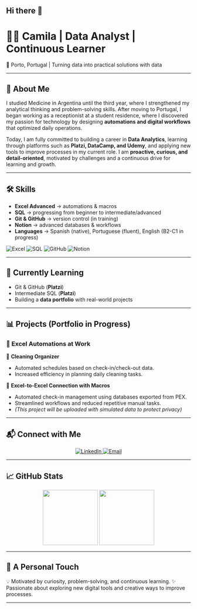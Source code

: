 ## Hi there 👋

# 👩‍💻 Camila | Data Analyst | Continuous Learner
📍 Porto, Portugal | Turning data into practical solutions with data

---

## 👋 About Me
I studied Medicine in Argentina until the third year, where I strengthened my analytical thinking and problem-solving skills.
After moving to Portugal, I began working as a receptionist at a student residence, where I discovered my passion for technology by designing **automations and digital workflows** that optimized daily operations.

Today, I am fully committed to building a career in **Data Analytics**, learning through platforms such as **Platzi, DataCamp, and Udemy**, and applying new tools to improve processes in my current role.
I am **proactive, curious, and detail-oriented**, motivated by challenges and a continuous drive for learning and growth.

---

## 🛠️ Skills
- **Excel Advanced** → automations & macros
- **SQL** → progressing from beginner to intermediate/advanced
- **Git & GitHub** → version control (in training)
- **Notion** → advanced databases & workflows
- **Languages** → Spanish (native), Portuguese (fluent), English (B2-C1 in progress)

![Excel](https://img.shields.io/badge/Excel-217346?style=flat&logo=microsoft-excel&logoColor=white)
![SQL](https://img.shields.io/badge/SQL-336791?style=flat&logo=postgresql&logoColor=white)
![GitHub](https://img.shields.io/badge/GitHub-181717?style=flat&logo=github&logoColor=white)
![Notion](https://img.shields.io/badge/Notion-000000?style=flat&logo=notion&logoColor=white)

---

## 🚀 Currently Learning
- Git & GitHub (**Platzi**)
- Intermediate SQL (**Platzi**)
- Building a **data portfolio** with real-world projects

---

## 📊 Projects (Portfolio in Progress)

### 🔹 Excel Automations at Work
📑 **Cleaning Organizer**
- Automated schedules based on check-in/check-out data.
- Increased efficiency in planning daily cleaning tasks.

🔗 **Excel-to-Excel Connection with Macros**
- Automated check-in management using databases exported from PEX.
- Streamlined workflows and reduced repetitive manual tasks.
- *(This project will be uploaded with simulated data to protect privacy)*

---

## 📬 Connect with Me
<p align="center">
  <a href="www.linkedin.com/in/cagimenez" target="_blank">
    <img src="https://img.shields.io/badge/LinkedIn-0A66C2?style=for-the-badge&logo=linkedin&logoColor=white" alt="LinkedIn"/>
  </a>
  </a>
  <a href="mailto:camila.ayelen.gimenez@gmail.com">
    <img src="https://img.shields.io/badge/Email-D14836?style=for-the-badge&logo=gmail&logoColor=white" alt="Email"/>
  </a>
</p>

---

## 📈 GitHub Stats
<p align="center">
  <img src="https://github-readme-stats.vercel.app/api?username=caaygime&show_icons=true&theme=dracula" height="150"/>
  <img src="https://github-readme-stats.vercel.app/api/top-langs/?username=caaygime&layout=compact&theme=dracula" height="150"/>
</p>

---

## 🌱 A Personal Touch
💡 Motivated by curiosity, problem-solving, and continuous learning.
✨ Passionate about exploring new digital tools and creative ways to improve processes.

---